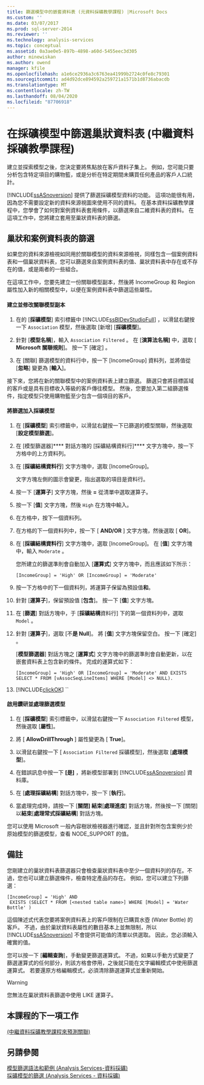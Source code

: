 ```yaml
---
title: 篩選模型中的嵌套資料表 (元資料採礦教學課程) |Microsoft Docs
ms.custom: ''
ms.date: 03/07/2017
ms.prod: sql-server-2014
ms.reviewer: ''
ms.technology: analysis-services
ms.topic: conceptual
ms.assetid: 0a3ae0e5-897b-4898-a60d-5455eec3d305
author: minewiskan
ms.author: owend
manager: kfile
ms.openlocfilehash: a1e6ce2936a3c6763ea41999b2724c0fe8c79301
ms.sourcegitcommit: ad4d92dce894592a259721a1571b1d8736abacdb
ms.translationtype: MT
ms.contentlocale: zh-TW
ms.lasthandoff: 08/04/2020
ms.locfileid: "87706918"
---
```

# <a name="filtering-a-nested-table-in-a-mining-model-intermediate-data-mining-tutorial"></a>在採礦模型中篩選巢狀資料表 (中繼資料採礦教學課程)
  建立並探索模型之後，您決定要將焦點放在客戶資料子集上。 例如，您可能只要分析包含特定項目的購物籃，或是分析在特定期間未購買任何產品的客戶人口統計。  
  
 [!INCLUDE[ssASnoversion](../includes/ssasnoversion-md.md)] 提供了篩選採礦模型資料的功能。 這項功能很有用，因為您不需要設定新的資料來源視圖來使用不同的資料。 在基本資料採礦教學課程中，您學會了如何對案例資料表套用條件，以篩選來自二維資料表的資料。 在這項工作中，您將建立套用至巢狀資料表的篩選。  
  
## <a name="filters-on-nested-vs-case-tables"></a>巢狀和案例資料表的篩選  
 如果您的資料來源檢視如同用於關聯模型的資料來源檢視，同樣包含一個案例資料表和一個巢狀資料表，您可以篩選來自案例資料表的值、巢狀資料表中存在或不存在的值，或是兩者的一些組合。  
  
 在這項工作中，您要先建立一份關聯模型副本，然後將 IncomeGroup 和 Region 屬性加入新的相關模型中，以便在案例資料表中篩選這些屬性。  
  
#### <a name="to-create-and-modify-a-copy-of-the-association-model"></a>建立並修改關聯模型副本  
  
1.  在的 [**採礦模型**] 索引標籤中 [!INCLUDE[ssBIDevStudioFull](../includes/ssbidevstudiofull-md.md)] ，以滑鼠右鍵按一下 `Association` 模型，然後選取 [新增] [**採礦模型**]。  
  
2.  針對 [**模型名稱**]，輸入 `Association Filtered` 。 在 [**演算法名稱]** 中，選取 [ **Microsoft 關聯規則**]。 按一下 [確定]  。  
  
3.  在 [關聯] 篩選模型的資料行中，按一下 [IncomeGroup] 資料列，並將值從 [**忽略**] 變更為 [**輸入**]。  
  
 接下來，您將在新的關聯模型中的案例資料表上建立篩選。 篩選只會將目標區域的客戶或是具有目標收入等級的客戶傳往模型。 然後，您要加入第二組篩選條件，指定模型只使用購物籃至少包含一個項目的客戶。  
  
#### <a name="to-add-a-filter-to-a-mining-model"></a>將篩選加入採礦模型  
  
1.  在 [**採礦模型**] 索引標籤中，以滑鼠右鍵按一下已篩選的模型關聯，然後選取 [**設定模型篩選**]。  
  
2.  在 [模型篩選器]**** 對話方塊的 [採礦結構資料行]**** 文字方塊中，按一下方格中的上方資料列。  
  
3.  在 [**採礦結構資料行**] 文字方塊中，選取 [IncomeGroup]。  
  
     文字方塊左側的圖示會變更，指出選取的項目是資料行。  
  
4.  按一下 [**運算子**] 文字方塊，然後 **=** 從清單中選取運算子。  
  
5.  按一下 [**值**] 文字方塊，然後 `High` 在方塊中輸入。  
  
6.  在方格中，按下一個資料列。  
  
7.  在方格的下一個資料列中，按一下 [ **AND/OR** ] 文字方塊，然後選取 [ **OR**]。  
  
8.  在 [**採礦結構資料行**] 文字方塊中，選取 [IncomeGroup]。 在 [**值**] 文字方塊中，輸入 `Moderate` 。  
  
     您所建立的篩選準則會自動加入 [**運算式**] 文字方塊中，而且應該如下所示：  
  
     `[IncomeGroup] = 'High' OR [IncomeGroup] = 'Moderate'`  
  
9. 按一下方格中的下一個資料列，將運算子保留為預設值**和**。  
  
10. 針對 [**運算子**]，保留預設值 [**包含**]。 按一下 [**值**] 文字方塊。  
  
11. 在 [**篩選**] 對話方塊中，于 [**採礦結構**資料行] 下的第一個資料列中，選取 `Model` 。  
  
12. 針對 [**運算子**]，選取 [不**是 Null**]。 將 [**值**] 文字方塊保留空白。 按一下 [確定]  。  
  
     [**模型篩選器**] 對話方塊之 [**運算式**] 文字方塊中的篩選準則會自動更新，以在嵌套資料表上包含新的條件。 完成的運算式如下：  
  
     `[IncomeGroup] = 'High' OR [IncomeGroup] = 'Moderate' AND EXISTS SELECT * FROM [vAssocSeqLineItems] WHERE [Model] <> NULL).`  
  
13. [!INCLUDE[clickOK](../includes/clickok-md.md)] ``  
  
#### <a name="to-enable-drillthrough-and-to-process-the-filtered-model"></a>啟用鑽研並處理篩選模型  
  
1.  在 [**採礦模型**] 索引標籤中，以滑鼠右鍵按一下 `Association Filtered` 模型，然後選取 [**屬性**]。  
  
2.  將 [ **AllowDrillThrough** ] 屬性變更為 [ **True**]。  
  
3.  以滑鼠右鍵按一下 [ `Association Filtered` 採礦模型]，然後選取 [**處理模型**]。  
  
4.  在錯誤訊息中按一下 **[是]** ，將新模型部署到 [!INCLUDE[ssASnoversion](../includes/ssasnoversion-md.md)] 資料庫。  
  
5.  在 [**處理採礦結構**] 對話方塊中，按一下 [**執行**]。  
  
6.  當處理完成時，請按一下 [**關閉] 結束**[**處理進度**] 對話方塊，然後按一下 [關閉] 以**結束**[**處理常式採礦結構**] 對話方塊。  
  
 您可以使用 Microsoft 一般內容樹狀檢視器進行確認，並且針對所包含案例少於原始模型的篩選模型，查看 NODE_SUPPORT 的值。  
  
## <a name="remarks"></a>備註  
 您剛建立的巢狀資料表篩選器只會檢查巢狀資料表中至少一個資料列的存在。不過，您也可以建立篩選條件，檢查特定產品的存在。  例如，您可以建立下列篩選：  
  
```  
[IncomeGroup] = 'High' AND  
 EXISTS (SELECT * FROM [<nested table name>] WHERE [Model] = 'Water Bottle' )   
```  
  
 這個陳述式代表您要將案例資料表上的客戶限制在已購買水壺 (Water Bottle) 的客戶。 不過，由於巢狀資料表屬性的數目基本上並無限制，所以 [!INCLUDE[ssASnoversion](../includes/ssasnoversion-md.md)] 不會提供可能值的清單以供選取。 因此，您必須輸入確實的值。  
  
 您可以按一下 [**編輯查詢**]，手動變更篩選運算式。 不過，如果以手動方式變更了篩選運算式的任何部分，則該方格會停用，之後就只能在文字編輯模式中使用篩選運算式。 若要還原方格編輯模式，必須清除篩選運算式並重新開始。  
  
> [!WARNING]  
>  您無法在巢狀資料表篩選中使用 LIKE 運算子。  
  
## <a name="next-task-in-lesson"></a>本課程的下一項工作  
 [&#40;中繼資料採礦教學課程來預測關聯&#41;](../../2014/tutorials/predicting-associations-intermediate-data-mining-tutorial.md)  
  
## <a name="see-also"></a>另請參閱  
 [模型篩選語法和範例 &#40;Analysis Services-資料採礦&#41;](../../2014/analysis-services/data-mining/model-filter-syntax-and-examples-analysis-services-data-mining.md)   
 [採礦模型的篩選 &#40;Analysis Services - 資料採礦&#41;](../../2014/analysis-services/data-mining/filters-for-mining-models-analysis-services-data-mining.md)  
  
  
